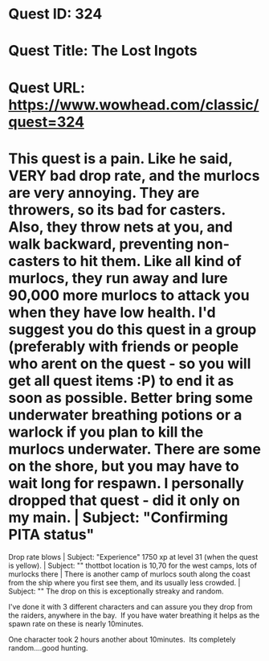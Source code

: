 # Quest ID: 324
# Quest Title: The Lost Ingots
# Quest URL: https://www.wowhead.com/classic/quest=324
# This quest is a pain. Like he said, VERY bad drop rate, and the murlocs are very annoying. They are throwers, so its bad for casters. Also, they throw nets at you, and walk backward, preventing non-casters to hit them. Like all kind of murlocs, they run away and lure 90,000 more murlocs to attack you when they have low health. I'd suggest you do this quest in a group (preferably with friends or people who arent on the quest - so you will get all quest items :P) to end it as soon as possible. Better bring some underwater breathing potions or a warlock if you plan to kill the murlocs underwater. There are some on the shore, but you may have to wait long for respawn. I personally dropped that quest - did it only on my main. | Subject: "Confirming PITA status"
Drop rate blows | Subject: "Experience"
1750 xp at level 31 (when the quest is yellow). | Subject: "<Blank>"
thottbot location is 10,70 for the west camps, lots of murlocks there | There is another camp of murlocs south along the coast from the ship where you first see them, and its usually less crowded. | Subject: "<Blank>"
The drop on this is exceptionally streaky and random.

I've done it with 3 different characters and can assure you they drop from the raiders, anywhere in the bay.  If you have water breathing it helps as the spawn rate on these is nearly 10minutes.

One character took 2 hours another about 10minutes.  Its completely random....good hunting.